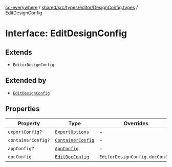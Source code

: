 [cc-everywhere](../../../../../../index.md) / [shared/src/types/editor/DesignConfig.types](../index.md) / EditDesignConfig

# Interface: EditDesignConfig

## Extends

- `EditorDesignConfig`

## Extended by

- [`EditDesignConfig`](../../../3p/editor/DesignConfig.types/interfaces/EditDesignConfig.md)

## Properties

| Property | Type | Overrides | Inherited from |
| ------ | ------ | ------ | ------ |
| `exportConfig?` | [`ExportOptions`](../../../ExportConfig.types/type-aliases/ExportOptions.md) | - | `EditorDesignConfig.exportConfig` |
| `containerConfig?` | [`ContainerConfig`](../../../ContainerConfig.types/type-aliases/ContainerConfig.md) | - | `EditorDesignConfig.containerConfig` |
| `appConfig?` | [`AppConfig`](../../AppConfig.types/type-aliases/AppConfig.md) | - | `EditorDesignConfig.appConfig` |
| `docConfig` | [`EditDocConfig`](../../DocConfig.types/interfaces/EditDocConfig.md) | `EditorDesignConfig.docConfig` | - |

